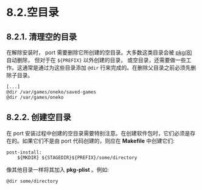 # 8.2.空目录

## 8.2.1. 清理空的目录

在解除安装时， port 需要删除它所创建的空目录。大多数这类目录会被 [pkg(8)](https://www.freebsd.org/cgi/man.cgi?query=pkg&sektion=8&format=html) 自动删除， 但对于在 `${PREFIX}` 以外创建的目录， 或空目录，还需要做一些工作。这通常是通过为这些目录添加 `@dir` 行来完成的。在删除父目录之前必须先删除子目录。

```shell
[...]
@dir /var/games/oneko/saved-games
@dir /var/games/oneko
```

## 8.2.2. 创建空目录

在 port 安装过程中创建的空目录需要特别注意。在创建软件包时，它们必须是存在的。如果它们不是由 port 代码创建的，则应在 **Makefile** 中创建它们:

```shell
post-install:
	${MKDIR} ${STAGEDIR}${PREFIX}/some/directory
```

像其他目录一样将其加入 **pkg-plist** 。例如:

```shell
@dir some/directory
```

